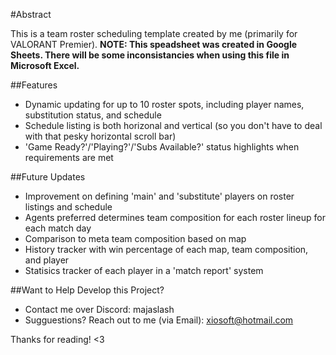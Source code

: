 

#Abstract

This is a team roster scheduling template created by me (primarily for VALORANT Premier). 
**NOTE: This speadsheet was created in Google Sheets. There will be some inconsistancies when using this file in Microsoft Excel.**

##Features
- Dynamic updating for up to 10 roster spots, including player names, substitution status, and schedule
- Schedule listing is both horizonal and vertical (so you don't have to deal with that pesky horizontal scroll bar)
- 'Game Ready?'/'Playing?'/'Subs Available?' status highlights when requirements are met

##Future Updates
- Improvement on defining 'main' and 'substitute' players on roster listings and schedule
- Agents preferred determines team composition for each roster lineup for each match day
- Comparison to meta team composition based on map
- History tracker with win percentage of each map, team composition, and player
- Statisics tracker of each player in a 'match report' system

##Want to Help Develop this Project?
- Contact me over Discord: majaslash
- Sugguestions? Reach out to me (via Email): xiosoft@hotmail.com

Thanks for reading! <3

